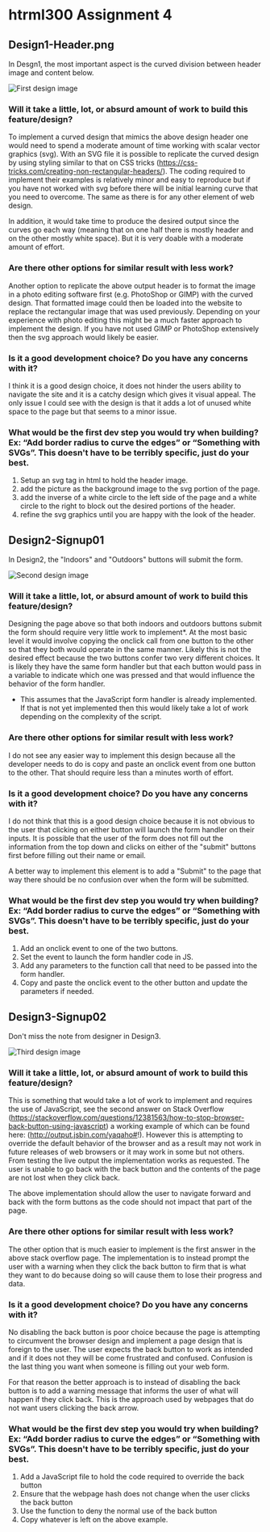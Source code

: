 # htrml300 Assignment 4

## Design1-Header.png
In Desgn1, the most important aspect is the curved division between header image and content below. 

![First design image](https://james1992.github.io/html300-assignment4/images/Design1-Header.png)

### Will it take a little, lot, or absurd amount of work to build this feature/design?

To implement a curved design that mimics the above design header one would need to spend a moderate amount of time working with scalar vector graphics (svg).  With an SVG file it is possible to replicate the curved design by using styling similar to that on CSS tricks (https://css-tricks.com/creating-non-rectangular-headers/).  The coding required to implement their examples is relatively minor and easy to reproduce but if you have not worked with svg before there will be initial learning curve that you need to overcome.  The same as there is for any other element of web design.

In addition, it would take time to produce the desired output since the curves go each way (meaning that on one half there is mostly header and on the other mostly white space).  But it is very doable with a moderate amount of effort.


### Are there other options for similar result with less work?

Another option to replicate the above output header is to format the image in a photo editing software first (e.g. PhotoShop or GIMP) with the curved design.  That formatted image could then be loaded into the website to replace the rectangular image that was used previously.  Depending on your experience with photo editing this might be a much faster approach to implement the design.  If you have not used GIMP or PhotoShop extensively then the svg approach would likely be easier.

### Is it a good development choice? Do you have any concerns with it?

I think it is a good design choice, it does not hinder the users ability to navigate the site and it is a catchy design which gives it visual appeal.  The only issue I could see with the design is that it adds a lot of unused white space to the page but that seems to a minor issue.

### What would be the first dev step you would try when building? Ex: “Add border radius to curve the edges” or “Something with SVGs”. This doesn't have to be terribly specific, just do your best. 

1. Setup an svg tag in html to hold the header image.
2. add the picture as the background image to the svg portion of the page.
3. add the inverse of a white circle to the left side of the page and a white circle to the right to block out the desired portions of the header.
4. refine the svg graphics until you are happy with the look of the header.

## Design2-Signup01
In Design2, the "Indoors" and "Outdoors" buttons will submit the form.

![Second design image](https://james1992.github.io/html300-assignment4/images/Design2-Signup01.png)

### Will it take a little, lot, or absurd amount of work to build this feature/design?

Designing the page above so that both indoors and outdoors buttons submit the form should require very little work to implement*.  At the most basic level it would involve copying the onclick call from one button to the other so that they both would operate in the same manner.  Likely this is not the desired effect because the two buttons confer two very different choices.  It is likely they have the same form handler but that each button would pass in a variable to indicate which one was pressed and that would influence the behavior of the form handler.

* This assumes that the JavaScript form handler is already implemented.  If that is not yet implemented then this would likely take a lot of work depending on the complexity of the script.

### Are there other options for similar result with less work?

I do not see any easier way to implement this design because all the developer needs to do is copy and paste an onclick event from one button to the other.  That should require less than a minutes worth of effort.

### Is it a good development choice? Do you have any concerns with it?

I do not think that this is a good design choice because it is not obvious to the user that clicking on either button will launch the form handler on their inputs.  It is possible that the user of the form does not fill out the information from the top down and clicks on either of the "submit" buttons first before filling out their name or email.

A better way to implement this element is to add a "Submit" to the page that way there should be no confusion over when the form will be submitted.

### What would be the first dev step you would try when building? Ex: “Add border radius to curve the edges” or “Something with SVGs”. This doesn't have to be terribly specific, just do your best. 

1. Add an onclick event to one of the two buttons.
2. Set the event to launch the form handler code in JS.
3. Add any parameters to the function call that need to be passed into the form handler. 
4. Copy and paste the onclick event to the other button and update the parameters if needed.

## Design3-Signup02
Don't miss the note from designer in Design3.

![Third design image](https://james1992.github.io/html300-assignment4/images/Design3-Signup02.png)

### Will it take a little, lot, or absurd amount of work to build this feature/design?

This is something that would take a lot of work to implement and requires the use of JavaScript, see the second answer on Stack Overflow (https://stackoverflow.com/questions/12381563/how-to-stop-browser-back-button-using-javascript) a working example of which can be found here: (http://output.jsbin.com/yaqaho#!).  However this is attempting to override the default behavior of the browser and as a result may not work in future releases of web browsers or it may work in some but not others.  From testing the live output the implementation works as requested.  The user is unable to go back with the back button and the contents of the page are not lost when they click back.

The above implementation should allow the user to navigate forward and back with the form buttons as the code should not impact that part of the page.

### Are there other options for similar result with less work?

The other option that is much easier to implement is the first answer in the above stack overflow page.  The implementation is to instead prompt the user with a warning when they click the back button to firm that is what they want to do because doing so will cause them to lose their progress and data.

### Is it a good development choice? Do you have any concerns with it?

No disabling the back button is poor choice because the page is attempting to circumvent the browser design and implement a page design that is foreign to the user. The user expects the back button to work as intended and if it does not they will be come frustrated and confused.  Confusion is the last thing you want when someone is filling out your web form.  

For that reason the better approach is to instead of disabling the back button is to add a warning message that informs the user of what will happen if they click back.  This is the approach used by webpages that do not want users clicking the back arrow.

### What would be the first dev step you would try when building? Ex: “Add border radius to curve the edges” or “Something with SVGs”. This doesn't have to be terribly specific, just do your best. 

1. Add a JavaScript file to hold the code required to override the back button
2. Ensure that the webpage hash does not change when the user clicks the back button
3. Use the function to deny the normal use of the back button
4. Copy whatever is left on the above example.